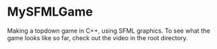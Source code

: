 # MySFMLGame

Making a topdown game in C++, using SFML graphics. To see what the game looks like so far, check out the video in the root directory.
